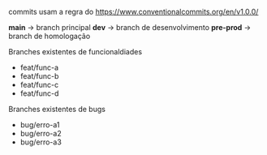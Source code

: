 commits usam a regra do https://www.conventionalcommits.org/en/v1.0.0/

**main** &rarr; branch principal
**dev** &rarr; branch de desenvolvimento
**pre-prod** &rarr; branch de homologação

Branches existentes de funcionaldiades
* feat/func-a
* feat/func-b
* feat/func-c
* feat/func-d

Branches existentes de bugs
* bug/erro-a1
* bug/erro-a2
* bug/erro-a3
